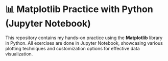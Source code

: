 # 📊 Matplotlib Practice with Python (Jupyter Notebook)

This repository contains my hands-on practice using the **Matplotlib** library in Python. All exercises are done in Jupyter Notebook, showcasing various plotting techniques and customization options for effective data visualization.

